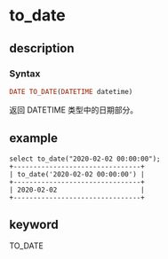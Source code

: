 # to_date

## description

### Syntax

```Haskell
DATE TO_DATE(DATETIME datetime)
```

返回 DATETIME 类型中的日期部分。

## example

```Plain Text
select to_date("2020-02-02 00:00:00");
+--------------------------------+
| to_date('2020-02-02 00:00:00') |
+--------------------------------+
| 2020-02-02                     |
+--------------------------------+
```

## keyword

TO_DATE
